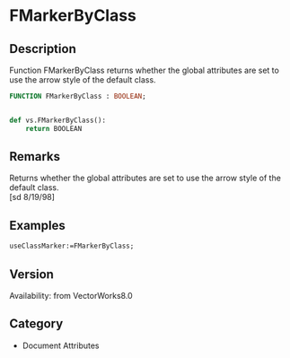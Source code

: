 # FMarkerByClass

## Description
Function FMarkerByClass returns whether the global attributes are set to use the arrow style of the default class.

```pascal
FUNCTION FMarkerByClass : BOOLEAN;
```

```python

def vs.FMarkerByClass():
    return BOOLEAN
```

## Remarks
Returns whether the global attributes are set to use the arrow style of the default class.<BR>
[sd 8/19/98]

## Examples
```pascal
useClassMarker:=FMarkerByClass;
```

## Version
Availability: from VectorWorks8.0
## Category
* Document Attributes

